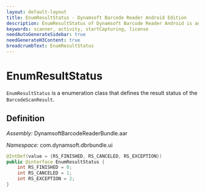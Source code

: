```yaml
---
layout: default-layout
title: EnumResultStatus - Dynamsoft Barcode Reader Android Edition
description: EnumResultStatus of Dynamsoft Barcode Reader Android is an enumeration class that defines the result status of the BarcodeScanResult.
keywords: scanner, activity, startCapturing, license 
needAutoGenerateSidebar: true
needGenerateH3Content: true
breadcrumbText: EnumResultStatus
---
```


# EnumResultStatus

`EnumResultStatus` is a enumeration class that defines the result status of the `BarcodeScanResult`.

## Definition

*Assembly:* DynamsoftBarcodeReaderBundle.aar

*Namespace:* com.dynamsoft.dbrbundle.ui

```java
@IntDef(value = {RS_FINISHED, RS_CANCELED, RS_EXCEPTION})
public @interface EnumResultStatus {
    int RS_FINISHED = 0;
    int RS_CANCELED = 1;
    int RS_EXCEPTION = 2;
}
```
